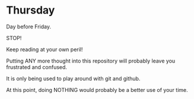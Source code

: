 # Thursday
Day before Friday.

STOP!

Keep reading at your own peril!

Putting ANY more thought into this repository will probably leave you frustrated and confused.

It is only being used to play around with git and github.

At this point, doing NOTHING would probably be a better use of your time.
